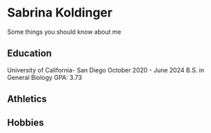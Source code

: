 # Sabrina Koldinger
Some things you should know about me

## Education
University of California- San Diego
October 2020 - June 2024
B.S. in General Biology
GPA: 3.73

## Athletics

## Hobbies




